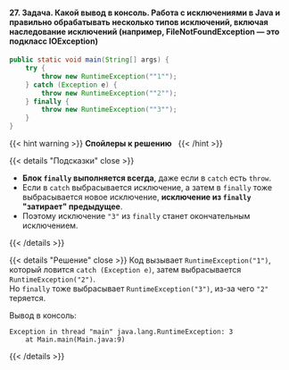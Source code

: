 #### 27. Задача. Какой вывод в консоль. Работа с исключениями в Java и правильно обрабатывать несколько типов исключений, включая наследование исключений (например, FileNotFoundException — это подкласс IOException)


```java
public static void main(String[] args) {
    try {
        throw new RuntimeException(""1"");
    } catch (Exception e) {
        throw new RuntimeException(""2"");
    } finally {
        throw new RuntimeException(""3"");
    }
}

```


{{< hint warning >}}
**Спойлеры к решению**  
{{< /hint >}}

{{< details "Подсказки" close >}}

- **Блок `finally` выполняется всегда**, даже если в `catch` есть `throw`.
- Если в `catch` выбрасывается исключение, а затем в `finally` тоже выбрасывается новое исключение, **исключение из `finally` "затирает" предыдущее**.
- Поэтому исключение `"3"` из `finally` станет окончательным исключением.

{{< /details >}}

{{< details "Решение" close >}}
Код вызывает `RuntimeException("1")`, который ловится `catch (Exception e)`, затем выбрасывается `RuntimeException("2")`.  
Но `finally` тоже выбрасывает `RuntimeException("3")`, из-за чего `"2"` теряется.

Вывод в консоль:

```
Exception in thread "main" java.lang.RuntimeException: 3
	at Main.main(Main.java:9)
```
{{< /details >}}